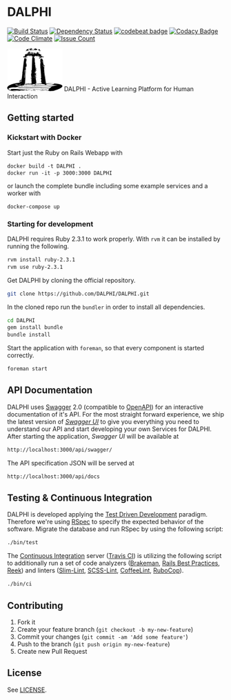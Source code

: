 # DALPHI

[![Build Status](https://travis-ci.org/DALPHI/DALPHI.svg?branch=master)](https://travis-ci.org/DALPHI/DALPHI)
[![Dependency Status](https://gemnasium.com/DALPHI/DALPHI.svg)](https://gemnasium.com/DALPHI/DALPHI)
[![codebeat badge](https://codebeat.co/badges/c3c6b8d5-8ef4-4a81-9d37-6ee06383fc85)](https://codebeat.co/projects/github-com-DALPHI-DALPHI)
[![Codacy Badge](https://api.codacy.com/project/badge/Grade/7a177baa4ea244d59202547cd6f8a975)](https://www.codacy.com/app/github_67/DALPHI)
[![Code Climate](https://codeclimate.com/github/DALPHI/DALPHI/badges/gpa.svg)](https://codeclimate.com/github/DALPHI/DALPHI)
[![Issue Count](https://codeclimate.com/github/DALPHI/DALPHI/badges/issue_count.svg)](https://codeclimate.com/github/DALPHI/DALPHI)

![DALPHI](https://github.com/DALPHI/DALPHI/blob/master/app/assets/images/DALPHI-logo.png)
DALPHI - Active Learning Platform for Human Interaction

## Getting started

### Kickstart with Docker

Start just the Ruby on Rails Webapp with

```
docker build -t DALPHI .
docker run -it -p 3000:3000 DALPHI
```

or launch the complete bundle including some example services and a worker with

```
docker-compose up
```

### Starting for development

DALPHI requires Ruby 2.3.1 to work properly.
With `rvm` it can be installed by running the following.

```bash
rvm install ruby-2.3.1
rvm use ruby-2.3.1
```

Get DALPHI by cloning the official repository.

```bash
git clone https://github.com/DALPHI/DALPHI.git
```

In the cloned repo run the `bundler` in order to install all dependencies.

```bash
cd DALPHI
gem install bundle
bundle install
```

Start the application with `foreman`, so that every component is started correctly.

```bash
foreman start
```

## API Documentation

DALPHI uses [Swagger](http://swagger.io/) 2.0 (compatible to [OpenAPI](https://openapis.org/)) for an interactive documentation of it's API. For the most straight forward experience, we ship the latest version of [*Swagger UI*](https://github.com/swagger-api/swagger-ui) to give you everything you need to understand our API and start developing your own Services for DALPHI. After starting the application, *Swagger UI* will be available at

```bash
http://localhost:3000/api/swagger/
```

The API specification JSON will be served at

```bash
http://localhost:3000/api/docs
```

## Testing & Continuous Integration

DALPHI is developed applying the [Test Driven Development](https://en.wikipedia.org/wiki/Test-driven_development) paradigm. Therefore we're using [RSpec](https://en.wikipedia.org/wiki/RSpec) to specify the expected behavior of the software. Migrate the database and run RSpec by using the following script:

```bash
./bin/test
```

The [Continuous Integration](https://en.wikipedia.org/wiki/Continuous_integration) server ([Travis CI](https://travis-ci.org/)) is utilizing the following script to additionally run a set of code analyzers ([Brakeman](http://brakemanscanner.org/), [Rails Best Practices](http://rails-bestpractices.com/), [Reek](https://github.com/troessner/reek)) and linters ([Slim-Lint](https://github.com/sds/slim-lint), [SCSS-Lint](https://github.com/brigade/scss-lint), [CoffeeLint](http://www.coffeelint.org/), [RuboCop](https://github.com/bbatsov/rubocop)).

```bash
./bin/ci
```

## Contributing

1. Fork it
2. Create your feature branch (`git checkout -b my-new-feature`)
3. Commit your changes (`git commit -am 'Add some feature'`)
4. Push to the branch (`git push origin my-new-feature`)
5. Create new Pull Request

## License

See [LICENSE](https://raw.githubusercontent.com/DALPHI/DALPHI/master/LICENSE).
